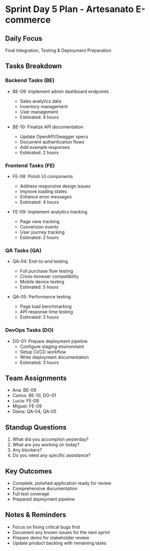 # Sprint Day 5 Plan - Artesanato E-commerce

## Daily Focus
Final Integration, Testing & Deployment Preparation

## Tasks Breakdown

### Backend Tasks (BE)
- BE-09: Implement admin dashboard endpoints
  - Sales analytics data
  - Inventory management
  - User management
  - Estimated: 4 hours

- BE-10: Finalize API documentation
  - Update OpenAPI/Swagger specs
  - Document authentication flows
  - Add example responses
  - Estimated: 2 hours

### Frontend Tasks (FE)
- FE-08: Polish UI components
  - Address responsive design issues
  - Improve loading states
  - Enhance error messages
  - Estimated: 4 hours

- FE-09: Implement analytics tracking
  - Page view tracking
  - Conversion events
  - User journey tracking
  - Estimated: 2 hours

### QA Tasks (QA)
- QA-04: End-to-end testing
  - Full purchase flow testing
  - Cross-browser compatibility
  - Mobile device testing
  - Estimated: 5 hours

- QA-05: Performance testing
  - Page load benchmarking
  - API response time testing
  - Estimated: 2 hours

### DevOps Tasks (DO)
- DO-01: Prepare deployment pipeline
  - Configure staging environment
  - Setup CI/CD workflow
  - Write deployment documentation
  - Estimated: 3 hours

## Team Assignments
- Ana: BE-09
- Carlos: BE-10, DO-01
- Lucia: FE-08
- Miguel: FE-09
- Diana: QA-04, QA-05

## Standup Questions
1. What did you accomplish yesterday?
2. What are you working on today?
3. Any blockers?
4. Do you need any specific assistance?

## Key Outcomes
- Complete, polished application ready for review
- Comprehensive documentation
- Full test coverage
- Prepared deployment pipeline

## Notes & Reminders
- Focus on fixing critical bugs first
- Document any known issues for the next sprint
- Prepare demo for stakeholder review
- Update product backlog with remaining tasks